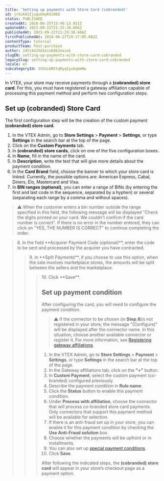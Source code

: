 ```yaml
---
title: 'Setting up payments with Store Card (cobranded)'
id: jrkLK41IjuquUmyKUi86Q
status: PUBLISHED
createdAt: 2018-06-25T15:48:13.031Z
updatedAt: 2023-09-22T21:25:38.666Z
publishedAt: 2023-09-22T21:25:38.666Z
firstPublishedAt: 2018-06-27T20:17:05.882Z
contentType: tutorial
productTeam: Post-purchase
author: 245tA425AIeioKAk2eaiwS
slugEN: setting-up-payments-with-store-card-cobranded
legacySlug: setting-up-payments-with-store-card-cobranded
locale: en
subcategoryId: 3tDGibM2tqMyqIyukqmmMw
---
```


In VTEX, your store may receive payments through a __(cobranded) store card__. For this, you must have registered a gateway affiliation capable of processing this payment method and perform two configuration steps.

## Set up (cobranded) Store Card 
The first configuration step will be the creation of the custom payment __(cobranded) store card__.

1. In the VTEX Admin, go to **Store Settings** > **Payment** > **Settings**, or type **Settings** in the search bar at the top of the page.
2. Click on the __Custom Payments__ tab.
3. In __(cobranded) store cards__, click on one of the five configuration boxes.
4. In __Name__, fill in the name of the card.
5. In __Description__, write the text that will give more details about the payment condition.
6. In the __Card Brand__ field, choose the banner to which your store card is linked. Currently, the possible options are: American Express, Cabal, Diners, Elo, Mastercard and Visa.
7. In __BIN ranges (optional)__, 
you can enter a range of BINs (by entering the first and last code in the sequence, separated by a hyphen) or several (separating each range by a comma and without spaces).

> ⚠️ When the customer enters a bin number outside the range specified in this field, the following message will be displayed "Check the digits printed on your card. We couldn't confirm if the card number is correct". If there is no error in the number entered, they can click on "YES, THE NUMBER IS CORRECT" to continue completing the order.

<blockquote><ui>8. In the field **Acquirer Payment Code (optional)**, enter the code to be sent and processed by the acquirer you have contracted.</ui>

<blockquote><ui>9. In **Split Payments**, if you choose to use this option, when the sale involves marketplace stores, the amounts will be split between the sellers and the marketplace.</ui>

<blockquote><ui>10. Click **Save**.</ui>

## Set up payment condition
After configuring the card, you will need to configure the payment condition.

> ⚠️ If the connector to be chosen (in **Step.8**)is not registered in your store, the message "(Configure)" will be displayed after the connector name. In this situation, choose another available connector or register it. For more information, see [Registering gateway affiliations](/en/tutorial/afiliacoes-de-gateway--tutorials_444?&utm_source=autocomplete#).

1. In the VTEX Admin, go to **Store Settings** > **Payment** > **Settings**, or type **Settings** in the search bar at the top of the page.
2. In the Gateway affiliations tab, click on the __"+"__ button.
3. In __Custom Payment__, select the custom payment (co-branded) configured previously.
4. Describe the payment condition in __Rule name__.
5. Click the __Status__ button to enable this payment condition.
6. Under __Process with affiliation__, choose the connector that will process co-branded store card payments. Only connectors that support this payment method will be available for selection.
7. If there is an anti-fraud set up in your store, you can enable it for this payment condition by checking the __Use Anti-Fraud solution__ box.
8. Choose whether the payments will be upfront or in installments.
9. You can also set up [special payment conditions](/en/tutorial/special-conditions).
10. Click __Save__.

After following the indicated steps, the __(cobranded) store card__ will appear in your store’s checkout page as a payment option.

